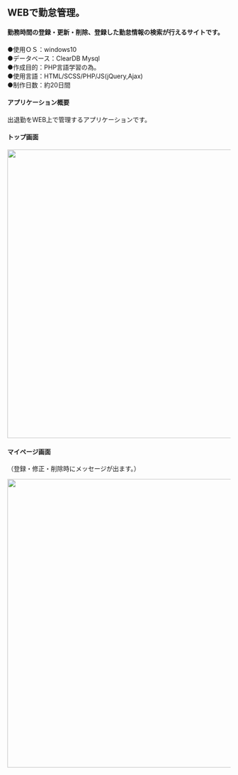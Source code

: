 ## WEBで勤怠管理。  
  
#### 勤務時間の登録・更新・削除、登録した勤怠情報の検索が行えるサイトです。 

●使用ＯＳ：windows10  
●データベース：ClearDB Mysql  
●作成目的：PHP言語学習の為。  
●使用言語：HTML/SCSS/PHP/JS(jQuery,Ajax)  
●制作日数：約20日間

#### アプリケーション概要　
出退勤をWEB上で管理するアプリケーションです。

#### トップ画面 
  
<img src="https://user-images.githubusercontent.com/73923419/104114721-f5b69100-534a-11eb-9a40-6933f1aea9ad.png" width="650px">
  
#### マイページ画面
（登録・修正・削除時にメッセージが出ます。）  

  
<img src="https://user-images.githubusercontent.com/73923419/104116314-d1fb4700-535a-11eb-8193-a52d5447878d.png" width="650px">



